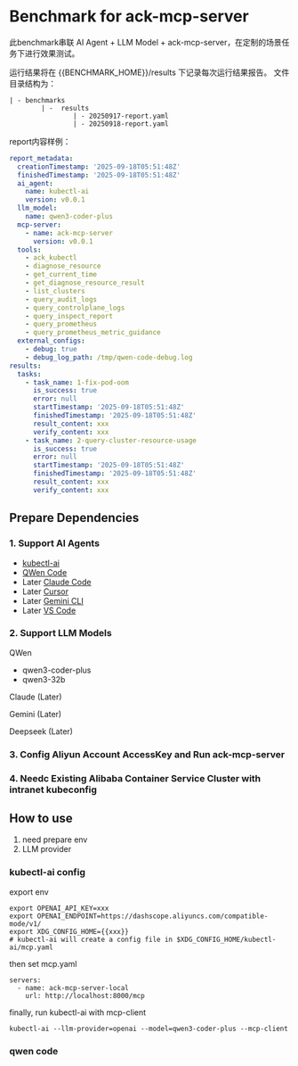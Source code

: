 # Benchmark for ack-mcp-server

此benchmark串联 AI Agent + LLM Model + ack-mcp-server，在定制的场景任务下进行效果测试。

运行结果将在 {{BENCHMARK_HOME}}/results 下记录每次运行结果报告。
文件目录结构为：

```angular2html
| - benchmarks
        | -  results
                | - 20250917-report.yaml
                | - 20250918-report.yaml
```
report内容样例：
```yaml
report_metadata:
  creationTimestamp: '2025-09-18T05:51:48Z'
  finishedTimestamp: '2025-09-18T05:51:48Z'
  ai_agent: 
    name: kubectl-ai
    version: v0.0.1
  llm_model:
    name: qwen3-coder-plus
  mcp-server:
    - name: ack-mcp-server
      version: v0.0.1
  tools:
    - ack_kubectl
    - diagnose_resource
    - get_current_time
    - get_diagnose_resource_result
    - list_clusters
    - query_audit_logs
    - query_controlplane_logs
    - query_inspect_report
    - query_prometheus
    - query_prometheus_metric_guidance
  external_configs:
    - debug: true
    - debug_log_path: /tmp/qwen-code-debug.log
results:
  tasks:
    - task_name: 1-fix-pod-oom
      is_success: true
      error: null
      startTimestamp: '2025-09-18T05:51:48Z'
      finishedTimestamp: '2025-09-18T05:51:48Z'
      result_content: xxx
      verify_content: xxx
    - task_name: 2-query-cluster-resource-usage
      is_success: true
      error: null
      startTimestamp: '2025-09-18T05:51:48Z'
      finishedTimestamp: '2025-09-18T05:51:48Z'
      result_content: xxx
      verify_content: xxx

```
                        


## Prepare Dependencies

### 1. Support AI Agents

- [kubectl-ai](https://github.com/GoogleCloudPlatform/kubectl-ai/blob/main/pkg/mcp/README.md#local-stdio-based-server-configuration)
- [QWen Code](https://qwenlm.github.io/qwen-code-docs/zh/tools/mcp-server/#%E4%BD%BF%E7%94%A8-qwen-mcp-%E7%AE%A1%E7%90%86-mcp-%E6%9C%8D%E5%8A%A1%E5%99%A8)
- Later [Claude Code]()
- Later [Cursor]()
- Later [Gemini CLI](https://github.com/google-gemini/gemini-cli/blob/main/docs/tools/mcp-server.md#configure-the-mcp-server-in-settingsjson)
- Later [VS Code](https://code.visualstudio.com/docs/copilot/chat/mcp-servers#_add-an-mcp-server)

### 2. Support LLM Models

QWen
- qwen3-coder-plus
- qwen3-32b

Claude (Later)


Gemini (Later)

Deepseek (Later)


### 3. Config Aliyun Account AccessKey and Run ack-mcp-server


### 4. Needc Existing Alibaba Container Service Cluster with intranet kubeconfig 





## How to use

1. need prepare env
2. LLM provider


### kubectl-ai config
export env
```
export OPENAI_API_KEY=xxx
export OPENAI_ENDPOINT=https://dashscope.aliyuncs.com/compatible-mode/v1/
export XDG_CONFIG_HOME={{xxx}}
# kubectl-ai will create a config file in $XDG_CONFIG_HOME/kubectl-ai/mcp.yaml
```

then set mcp.yaml
```angular2html
servers:
  - name: ack-mcp-server-local
    url: http://localhost:8000/mcp
```

finally, run kubectl-ai with mcp-client

```
kubectl-ai --llm-provider=openai --model=qwen3-coder-plus --mcp-client
```

### qwen code


